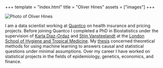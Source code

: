 +++
template = "index.html"
title = "Oliver Hines"
assets = ["images"]
+++

<img src="portrait.jpg" alt="Photo of Oliver Hines">

I am a data scientist working at [Quantco](https://www.quantco.com/) on health insurance and pricing projects.
Before joining Quantco I completed a PhD in Biostatistics under the supervision of [Karla Diaz-Ordaz](https://profiles.ucl.ac.uk/78115-karla-diaz-ordaz) and [Stijn Vansteelandt](https://ai.ugent.be/people/StijnVansteelandt.en.html) at the [London School of Hygiene and Tropical Medicine](https://www.lshtm.ac.uk/). My [thesis](/thesis) concerned theoretical methods for using machine learning to answers causal and statistical questions under minimal assumptions.
Over my career I have worked on statistical projects in the fields of epidemiology, genetics, economics, and finance.
